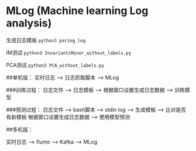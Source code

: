 # MLog (Machine learning Log analysis)

生成日志模板
`python3 paring_log`

IM测试
`python3 InvariantsMiner_without_labels.py`

PCA测试
`python3 PCA_without_labels.py`



##单机版：
实时日志 --> 日志抓取脚本 --> MLog

###训练过程：
日志文件 --> 日志模板 --> 根据窗口设置生成日志数据 --> 训练模型

###预测过程：
日志文件 --> bash脚本 --> stdin
log --> 生成模板 --> 比对是否有新模板
根据窗口设置生成日志数据 --> 使用模型预测


##多机版：

实时日志 --> flume --> Kafka --> MLog
